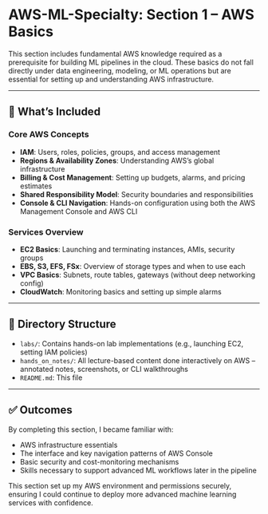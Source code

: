 # AWS-ML-Specialty: Section 1 – AWS Basics

This section includes fundamental AWS knowledge required as a prerequisite for building ML pipelines in the cloud. These basics do not fall directly under data engineering, modeling, or ML operations but are essential for setting up and understanding AWS infrastructure.

---

## 🧠 What’s Included

### Core AWS Concepts
- **IAM**: Users, roles, policies, groups, and access management
- **Regions & Availability Zones**: Understanding AWS’s global infrastructure
- **Billing & Cost Management**: Setting up budgets, alarms, and pricing estimates
- **Shared Responsibility Model**: Security boundaries and responsibilities
- **Console & CLI Navigation**: Hands-on configuration using both the AWS Management Console and AWS CLI

### Services Overview
- **EC2 Basics**: Launching and terminating instances, AMIs, security groups
- **EBS, S3, EFS, FSx**: Overview of storage types and when to use each
- **VPC Basics**: Subnets, route tables, gateways (without deep networking config)
- **CloudWatch**: Monitoring basics and setting up simple alarms

---

## 📁 Directory Structure

- `labs/`: Contains hands-on lab implementations (e.g., launching EC2, setting IAM policies)
- `hands_on_notes/`: All lecture-based content done interactively on AWS – annotated notes, screenshots, or CLI walkthroughs
- `README.md`: This file

---

## ✅ Outcomes

By completing this section, I became familiar with:
- AWS infrastructure essentials
- The interface and key navigation patterns of AWS Console
- Basic security and cost-monitoring mechanisms
- Skills necessary to support advanced ML workflows later in the pipeline

This section set up my AWS environment and permissions securely, ensuring I could continue to deploy more advanced machine learning services with confidence.

